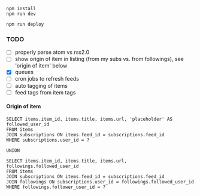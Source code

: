```
npm install
npm run dev
```

```
npm run deploy
```

### TODO
- [ ] properly parse atom vs rss2.0
- [ ] show origin of item in listing (from my subs vs. from followings), see 'origin of item' below
- [x] queues
- [ ] cron jobs to refresh feeds
- [ ] auto tagging of items
- [ ] feed tags from item tags

#### Origin of item
```
SELECT items.item_id, items.title, items.url, 'placeholder' AS followed_user_id
FROM items
JOIN subscriptions ON items.feed_id = subscriptions.feed_id
WHERE subscriptions.user_id = ?

UNION

SELECT items.item_id, items.title, items.url, followings.followed_user_id
FROM items
JOIN subscriptions ON items.feed_id = subscriptions.feed_id
JOIN followings ON subscriptions.user_id = followings.followed_user_id
WHERE followings.follower_user_id = ?

```